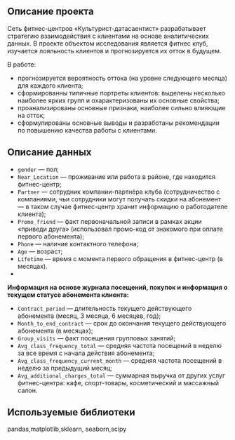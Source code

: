 ## Описание проекта
Сеть фитнес-центров «Культурист-датасаентист» разрабатывает стратегию взаимодействия с клиентами на основе аналитических данных.
В проекте объектом исследования является фитнес клуб, изучается лояльность клиентов и прогнозируется их отток в будущем. 

В работе:

- прогнозируется вероятность оттока (на уровне следующего месяца) для каждого клиента;
- сформированны типичные портреты клиентов: выделены несколько наиболее ярких групп и охарактеризованы их основные свойства;
- проанализированы основные признаки, наиболее сильно влияющие на отток;
- сформулированы основные выводы и разработаны рекомендации по повышению качества работы с клиентами.

## Описание данных
- `gender` — пол;
- `Near_Location` — проживание или работа в районе, где находится фитнес-центр;
- `Partner` — сотрудник компании-партнёра клуба (сотрудничество с компаниями, чьи сотрудники могут получать скидки на абонемент — в таком случае фитнес-центр хранит информацию о работодателе клиента);
- `Promo_friend` — факт первоначальной записи в рамках акции «приведи друга» (использовал промо-код от знакомого при оплате первого абонемента);
- `Phone` — наличие контактного телефона;
- `Age` — возраст;
- `Lifetime` — время с момента первого обращения в фитнес-центр (в месяцах).
- 
**Информация на основе журнала посещений, покупок и информация о текущем статусе абонемента клиента:**

- `Contract_period` — длительность текущего действующего абонемента (месяц, 3 месяца, 6 месяцев, год);
- `Month_to_end_contract` — срок до окончания текущего действующего абонемента (в месяцах);
- `Group_visits` — факт посещения групповых занятий;
- `Avg_class_frequency_total` — средняя частота посещений в неделю за все время с начала действия абонемента;
- `Avg_class_frequency_current_month` — средняя частота посещений в неделю за предыдущий месяц;
- `Avg_additional_charges_total` — суммарная выручка от других услуг фитнес-центра: кафе, спорт-товары, косметический и массажный салон.


## Используемые библиотеки

pandas,matplotlib,sklearn, seaborn,scipy
